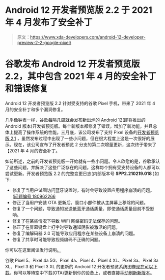 # Android 12 开发者预览版 2.2 于 2021 年 4 月发布了安全补丁

> 原文：<https://www.xda-developers.com/android-12-developer-preview-2-2-google-pixel/>

# 谷歌发布 Android 12 开发者预览版 2.2，其中包含 2021 年 4 月的安全补丁和错误修复

Android 12 开发者预览版 2.2 针对受支持的谷歌 Pixel 手机，带来了 2021 年 4 月的安全补丁和多个漏洞修复。

几乎像钟表一样，谷歌每隔几周就会发布新出炉的 Android 12(即将推出的 Android 版本)开发者预览版。每个新版本都修复了错误，增加了新功能，并且总体上提高了操作系统的性能。三月底，该公司发布了支持 Pixel 设备的[开发者预览版 2.1](https://www.xda-developers.com/android-12-developer-preview-2-1/) ，虽然发布过程中出现了一些小问题，但在很大程度上这是一次很好的展示。现在，该公司宣布了开发者预览 2 分支的第二次增量更新，这次终于带来了【2021 年 4 月的安全补丁。

如前所述，之前的开发者预览版一开始就有一些小问题。令人欣慰的是，谷歌承认了这些问题，并解决了这些广泛存在的问题，这样每个拥有受支持设备的人都可以尝试更新。开发者预览版 2.2 的完整变更日志(内部版本号 **SPP2.210219.018** )如下:

*   修复了当用户试图访问蓝牙设置时，有时会导致设置应用程序崩溃的问题。([问题编号 180962266](https://issuetracker.google.com/issues/180962266)
*   修正了当用户安装 OTA 更新后，窗口小部件被从主屏幕上移除的问题。
*   修复了一个问题，导致通知发送低蓝牙通话质量，即使通话质量目前不受影响。
*   修复了在某些情况下导致 WiFi 网络密码无法保存的问题。
*   修正了在屏幕键盘上打字时导致通知阴影被激活的问题。
*   修复了编解码器 2.0 可能导致应用程序在某些设备上崩溃的问题。
*   修复了共享时可能导致视频编码不正确的问题。

你可以在这里阅读发行说明[。](https://developer.android.com/about/versions/12/release-notes#dp2.2)

谷歌 Pixel 5、Pixel 4a 5G、Pixel 4a、Pixel 4、Pixel 4 XL、Pixel 3a、Pixel 3a XL、Pixel 3 和 Pixel 3 XL 的更新的 Android 12 开发者预览系统图像[现在可以下载](https://www.xda-developers.com/how-to-download-android-12/)。你可以等待空中下载(OTA)更新到你的设备上，或者直接[手动刷新新版本](https://www.xda-developers.com/how-to-install-android-12/)。